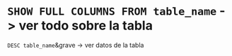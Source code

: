 
` SHOW FULL COLUMNS FROM table_name `   -> ver todo sobre la tabla
=
` DESC table_name `&grave  -> ver datos de la tabla
 
